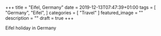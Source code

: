 +++
title =  "Eifel, Germany"
date = 2019-12-13T07:47:39+01:00
tags = [
    "Germany",
    "Eifel",
]
categories = [
    "Travel"
]
featured_image = ""
description = ""
draft = true
+++

Eifel holiday in Germany